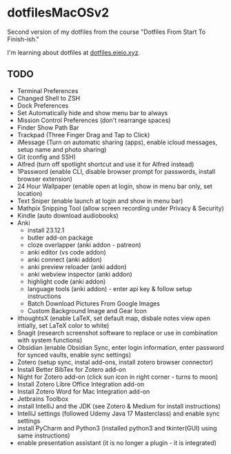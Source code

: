 # dotfilesMacOSv2
Second version of my dotfiles from the course "Dotfiles From Start To Finish-ish."

I'm learning about dotfiles at 
[dotfiles.eieio.xyz](http://dotfiles.eieio.xyz).

## TODO
- Terminal Preferences
- Changed Shell to ZSH
- Dock Preferences
- Set Automatically hide and show menu bar to always
- Mission Control Preferences (don't rearrange spaces)
- Finder Show Path Bar
- Trackpad (Three Finger Drag and Tap to Click)
- iMessage (Turn on automatic sharing (apps), enable icloud messages, setup name and photo sharing)
- Git (config and SSH)
- Alfred (turn off spotlight shortcut and use it for Alfred instead)
- 1Password (enable CLI, disable browser prompt for passwords, install browser extension)
- 24 Hour Wallpaper (enable open at login, show in menu bar only, set location)
- Text Sniper (enable launch at login and show in menu bar)
- Mathpix Snipping Tool (allow screen recording under Privacy & Security)
- Kindle (auto download audiobooks)
- Anki
  - install 23.12.1
  - butler add-on package
  - cloze overlapper (anki addon - patreon)
  - anki editor (vs code addon)
  - anki connect (anki addon)
  - anki preview reloader (anki addon)
  - anki webview inspector (anki addon)
  - highlight code (anki addon)
  - language tools (anki addon) - enter api key & follow setup instructions
  - Batch Download Pictures From Google Images
  - Custom Background Image and Gear Icon
- ithoughtsX (enable LaTeX, set default map, disbale notes view open intially, set LaTeX color to white)
- Snagit (research screenshot software to replace or use in combination with system functions)
- Obsidian (enable Obsidian Sync, enter login information, enter password for synced vaults, enable sync settings)
- Zotero (setup sync, instal add-ons, install zotero browser connector)
 - Install Better BibTex for Zotero add-on
 - Night for Zotero add-on (click sun icon in right corner - turns to moon)
 - Install Zotero Libre Office Integration add-on
 - Install Zotero Word for Mac Integration add-on
- Jetbrains Toolbox
 - install IntelliJ and the JDK (see Zotero & Medium for install instructions)
 - IntelliJ settings (followed Udemy Java 17 Masterclass) and enable sync settings
 - install PyCharm and Python3 (installed python3 and tkinter(GUI) using same instructions)
 - enable presentation assistant (it is no longer a plugin - it is integrated)
